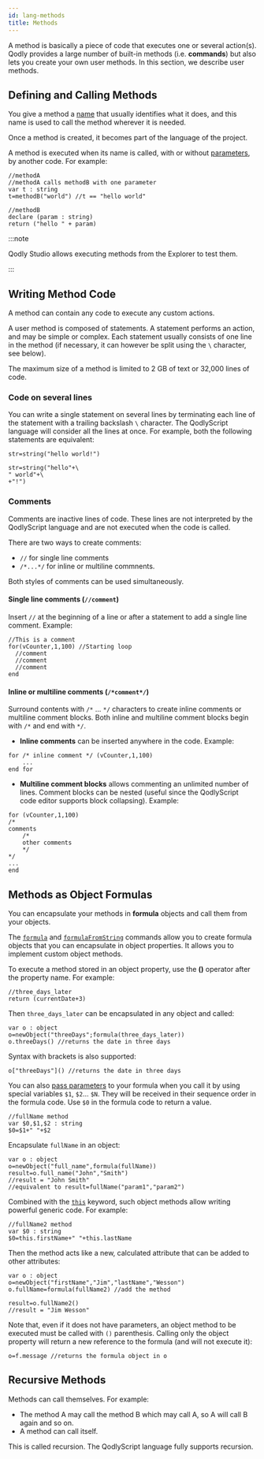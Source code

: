 ```yaml
---
id: lang-methods
title: Methods
---
```


A method is basically a piece of code that executes one or several action(s). Qodly provides a large number of built-in methods (i.e. **commands**) but also lets you create your own user methods. In this section, we describe user methods.


## Defining and Calling Methods

You give a method a [name](lang-identifiers.md#methods) that usually identifies what it does, and this name is used to call the method wherever it is needed. 

Once a method is created, it becomes part of the language of the project. 

A method is executed when its name is called, with or without [parameters](lang-parameters.md), by another code. For example:

```qs
//methodA
//methodA calls methodB with one parameter
var t : string
t=methodB("world") //t == "hello world"
```

```qs
//methodB
declare (param : string)
return ("hello " + param)
```

:::note

Qodly Studio allows executing methods from the Explorer to test them.

:::

## Writing Method Code

A method can contain any code to execute any custom actions. 

A user method is composed of statements. A statement performs an action, and may be simple or complex. Each statement usually consists of one line in the method (if necessary, it can however be split using the `\` character, see below). 

The maximum size of a method is limited to 2 GB of text or 32,000 lines of code.  

### Code on several lines

You can write a single statement on several lines by terminating each line of the statement with a trailing backslash `\` character. The QodlyScript language will consider all the lines at once. For example, both the following statements are equivalent:

```qs
str=string("hello world!")
```

```qs
str=string("hello"+\
" world"+\
+"!")
```

### Comments

Comments are inactive lines of code. These lines are not interpreted by the QodlyScript language and are not executed when the code is called. 

There are two ways to create comments:

- `//` for single line comments
- `/*...*/` for inline or multiline commnents.

Both styles of comments can be used simultaneously. 

#### Single line comments (`//comment`)

Insert `//` at the beginning of a line or after a statement to add a single line comment. Example: 

```qs
//This is a comment
for(vCounter,1,100) //Starting loop
  //comment
  //comment
  //comment
end
```

#### Inline or multiline comments (`/*comment*/`)

Surround contents with `/*` ... `*/` characters to create inline comments or multiline comment blocks. Both inline and multiline comment blocks begin with `/*` and end with `*/`.

- **Inline comments** can be inserted anywhere in the code. Example:

```qs
for /* inline comment */ (vCounter,1,100)
	...
end for
```

- **Multiline comment blocks** allows commenting an unlimited number of lines. Comment blocks can be nested (useful since the QodlyScript code editor supports block collapsing). Example:

```qs
for (vCounter,1,100)
/*
comments  
	/* 
	other comments
	*/
*/
...
end
```



## Methods as Object Formulas

You can encapsulate your methods in **formula** objects and call them from your objects.

The [`formula`](../FunctionClass.md#formula) and [`formulaFromString`](../FunctionClass.md#formulafromstring) commands allow you to create formula objects that you can encapsulate in object properties. It allows you to implement custom object methods.

To execute a method stored in an object property, use the **()** operator after the property name. For example:

```qs
//three_days_later
return (currentDate+3)
```

Then `three_days_later` can be encapsulated in any object and called:

```qs
var o : object
o=newObject("threeDays";formula(three_days_later))
o.threeDays() //returns the date in three days
```

Syntax with brackets is also supported:

```qs
o["threeDays"]() //returns the date in three days
```

You can also [pass parameters](lang-parameters.md) to your formula when you call it by using special variables `$1`, `$2`… `$N`. They will be received in their sequence order in the formula code. Use `$0` in the formula code to return a value.

```qs
//fullName method
var $0,$1,$2 : string
$0=$1+" "+$2
```

Encapsulate `fullName` in an object:

```qs
var o : object
o=newObject("full_name",formula(fullName))
result=o.full_name("John","Smith") 
//result = "John Smith"
//equivalent to result=fullName("param1","param2")
```

Combined with the [`this`](../language.md#this) keyword, such object methods allow writing powerful generic code. For example:

```qs
//fullName2 method
var $0 : string
$0=this.firstName+" "+this.lastName
```

Then the method acts like a new, calculated attribute that can be added to other attributes:

```qs
var o : object
o=newObject("firstName","Jim","lastName","Wesson")
o.fullName=formula(fullName2) //add the method  

result=o.fullName2() 
//result = "Jim Wesson"
```

Note that, even if it does not have parameters, an object method to be executed must be called with `()` parenthesis. Calling only the object property will return a new reference to the formula (and will not execute it):

```qs
o=f.message //returns the formula object in o
```

## Recursive Methods

Methods can call themselves. For example:

- The method A may call the method B which may call A, so A will call B again and so on.
- A method can call itself.

This is called recursion. The QodlyScript language fully supports recursion.


